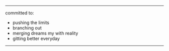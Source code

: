 
<hr />
committed to:
<ul>
  <li>
    pushing the limits
  </li>
  <li>
    branching out
  </li>
  <li>
    merging dreams my with reality
  </li>
  <li>
    gitting better everyday
  </li>
</ul>
<hr />
<!--
**tristan-spear/tristan-spear** is a ✨ _special_ ✨ repository because its `README.md` (this file) appears on your GitHub profile.

Here are some ideas to get you started:

- 🔭 I’m currently working on ...
- 🌱 I’m currently learning ...
- 👯 I’m looking to collaborate on ...
- 🤔 I’m looking for help with ...
- 💬 Ask me about ...
- 📫 How to reach me: ...
- 😄 Pronouns: ...
- ⚡ Fun fact: ...
-->
